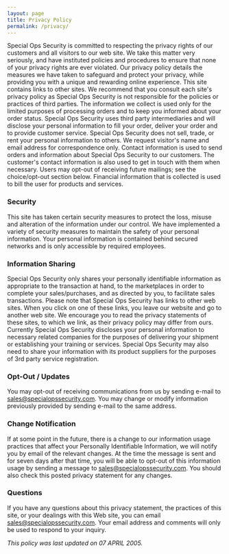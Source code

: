 ```yaml
---
layout: page
title: Privacy Policy
permalink: /privacy/
---
```


Special Ops Security is committed to respecting the privacy rights of our customers and all visitors to our web site. We take this matter very seriously, and have instituted policies and procedures to ensure that none of your privacy rights are ever violated. Our privacy policy details the measures we have taken to safeguard and protect your privacy, while providing you with a unique and rewarding online experience. This site contains links to other sites. We recommend that you consult each site's privacy policy as Special Ops Security is not responsible for the policies or practices of third parties. The information we collect is used only for the limited purposes of processing orders and to keep you informed about your order status. Special Ops Security uses third party intermediaries and will disclose your personal information to fill your order, deliver your order and to provide customer service. Special Ops Security does not sell, trade, or rent your personal information to others. We request visitor's name and email address for correspondence only. Contact information is used to send orders and information about Special Ops Security to our customers. The customer's contact information is also used to get in touch with them when necessary. Users may opt-out of receiving future mailings; see the choice/opt-out section below. Financial information that is collected is used to bill the user for products and services. 

### Security

This site has taken certain security measures to protect the loss, misuse and alteration of the information under our control. We have implemented a variety of security measures to maintain the safety of your personal information. Your personal information is contained behind secured networks and is only accessible by required employees.

### Information Sharing

Special Ops Security only shares your personally identifiable information as appropriate to the transaction at hand, to the marketplaces in order to complete your sales/purchases, and as directed by you, to facilitate sales transactions. Please note that Special Ops Security has links to other web sites. When you click on one of these links, you leave our website and go to another web site. We encourage you to read the privacy statements of these sites, to which we link, as their privacy policy may differ from ours. Currently Special Ops Security discloses your personal information to necessary related companies for the purposes of delivering your shipment or establishing your training or services. Special Ops Security may also need to share your information with its product suppliers for the purposes of 3rd party service registration.

### Opt-Out / Updates

You may opt-out of receiving communications from us by sending e-mail to [sales@specialopssecurity.com](mailto:sales@specialopssecurity.com). You may change or modify information previously provided by sending
e-mail to the same address. 

### Change Notification 

If at some point in the future, there is a change to our information usage practices that affect your Personally Identifiable Information, we will notify you by email of the relevant changes. At the time the message is sent and for seven days after that time, you will be able to opt-out of this information usage by sending a message to [sales@specialopssecurity.com](mailto:sales@specialopssecurity.com). You should also check this posted privacy statement for any changes.

### Questions

If you have any questions about this privacy statement, the practices of this site, or your dealings with this Web site, you can email
[sales@specialopssecurity.com](mailto:sales@specialopssecurity.com). Your email address and comments will only be used to respond to your inquiry. 

_This policy was last updated on 07 APRIL 2005._
